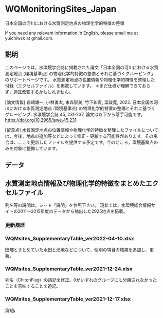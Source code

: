 # WQMonitoringSites_Japan
日本全国の河川における水質測定地点の物理化学的特徴の整備

If you need any relevant information in English, please email me at yuichiwsk at gmail.com.

## 説明
このページでは，水環境学会誌に掲載された論文「日本全国の河川における水質測定地点 (環境基準点) の物理化学的特徴の整備とそれに基づくグルーピング」のサポートページです。
水質測定地点の位置情報や物理化学的特徴を整理した付録（エクセルファイル）を掲載しています。
＊まだ仕様が理解できておらず，適宜改変するかもしれません。

[論文情報]
岩崎雄一, 小林勇太, 末森智美, 竹下和貴, 梁政寛, 2022. 日本全国の河川における水質測定地点 (環境基準点) の物理化学的特徴の整備とそれに基づくグルーピング. 水環境学会誌 45, 231-237.
論文は以下から落手可能です。
https://doi.org/10.2965/jswe.45.231

[留意点]
水質測定地点の位置情報や物理化学的特徴を整理したファイルについては，今後，地点の追加等などによって修正・更新する可能性があります。その場合は、ここで更新したファイルを提供する予定です。今のところ，環境基準点のみを対象に整備しています。

## データ
## 水質測定地点情報及び物理化学的特徴をまとめたエクセルファイル
列名等の説明は，シート「説明」を参照下さい。
現状では，水環境総合情報サイトの2011～2015年度のデータから抽出した2925地点を搭載。
### 更新履歴
### WQMsites_SupplementaryTable_ver2022-04-10.xlsx
田畑とまとめていた水田と畑地などについて、個別の項目の結果を追加し、更新。
### WQMsites_SupplementaryTable_ver2021-12-24.xlsx
列名（ChitenFlag）の誤記を修正。0がいずれのグループにも分類されなかったことを意味することを追記。
### WQMsites_SupplementaryTable_ver2021-12-17.xlsx
第1版
